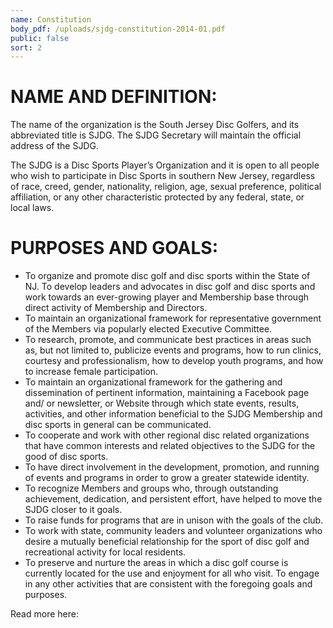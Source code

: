 ```yaml
---
name: Constitution
body_pdf: /uploads/sjdg-constitution-2014-01.pdf
public: false
sort: 2
---
```

# NAME AND DEFINITION:
The name of the organization is the South Jersey Disc Golfers, and its abbreviated title is SJDG. The SJDG Secretary will maintain the official address of the SJDG.

The SJDG is a Disc Sports Player’s Organization and it is open to all people who wish to participate in Disc Sports in southern New Jersey, regardless of race, creed, gender, nationality, religion, age, sexual preference, political affiliation, or any other characteristic protected by any federal, state, or local laws.

# PURPOSES AND GOALS:

- To organize and promote disc golf and disc sports within the State of NJ. To develop leaders and advocates in disc golf and disc sports and work towards an ever-growing player and Membership base through direct activity of Membership and Directors.
- To maintain an organizational framework for representative government of the Members via popularly elected Executive Committee.
- To research, promote, and communicate best practices in areas such as, but not limited to, publicize events and programs, how to run clinics, courtesy and professionalism, how to develop youth programs, and how to increase female participation.
- To maintain an organizational framework for the gathering and dissemination of pertinent information, maintaining a Facebook page and/ or newsletter, or Website through which state events, results, activities, and other information beneficial to the SJDG Membership and disc sports in general can be communicated.
- To cooperate and work with other regional disc related organizations that have common interests and related objectives to the SJDG for the good of disc sports.
- To have direct involvement in the development, promotion, and running of events and programs in order to grow a greater statewide identity.
- To recognize Members and groups who, through outstanding achievement, dedication, and persistent effort, have helped to move the SJDG closer to it goals.
- To raise funds for programs that are in unison with the goals of the club.
- To work with state, community leaders and volunteer organizations who desire a mutually beneficial relationship for the sport of disc golf and recreational activity for local residents.
- To preserve and nurture the areas in which a disc golf course is currently located for the use and enjoyment for all who visit.
To engage in any other activities that are consistent with the foregoing goals and purposes.

Read more here:
